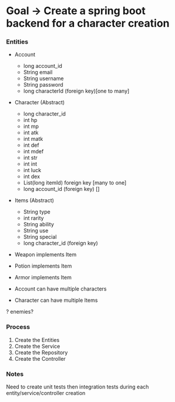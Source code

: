 # Goal -> Create a spring boot backend for a character creation

### Entities

- Account

  - long account_id
  - String email
  - String username
  - String password
  - long characterId (foreign key)[one to many]

- Character (Abstract)

  - long character_id
  - int hp
  - int mp
  - int atk
  - int matk
  - int def
  - int mdef
  - int str
  - int int
  - int luck
  - int dex
  - List(long itemId) foreign key [many to one]
  - long account_id (foreign key) []

- Items (Abstract)

  - String type
  - int rarity
  - String ability
  - String use
  - String special
  - long character_id (foreign key)

- Weapon implements Item
- Potion implements Item
- Armor implements Item

- Account can have multiple characters
- Character can have multiple Items

? enemies?

### Process

1. Create the Entities
2. Create the Service
3. Create the Repository
4. Create the Controller

### Notes

Need to create unit tests then integration tests during each entity/service/controller creation
